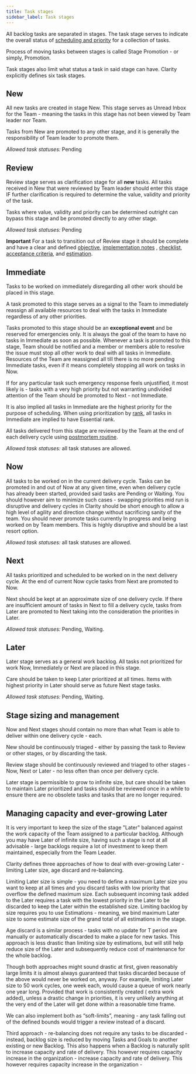 ```yaml
---
title: Task stages
sidebar_label: Task stages
---
```


All backlog tasks are separated in stages. The task stage serves to indicate the overall status
of [scheduling and priority](prioritization.md) for a collection of tasks.

Process of moving tasks between stages is called Stage Promotion - or simply, Promotion.

Task stages also limit what status a task in said stage can have. Clarity explicitly defines six task stages.

## New

All new tasks are created in stage New. This stage serves as Unread Inbox for the Team - meaning the tasks in this stage
has not been viewed by Team leader nor Team.

Tasks from New are promoted to any other stage, and it is generally the responsibility of Team leader to promote them.

*Allowed task statuses:* Pending

## Review

Review stage serves as clarification stage for all **new** tasks. All tasks received in New that were reviewed by Team
leader should enter this stage IF further clarification is required to determine the value, validity and priority of the
task.

Tasks where value, validity and priority can be determined outright can bypass this stage and be promoted directly to
any other stage.

*Allowed task statuses:* Pending

**Important** For a task to transition out of Review stage it should be complete and have a clear and
defined [objective](tasks.md#task-objective), [implementation notes](tasks.md#implementation-notes)
, [checklist](tasks.md#task-checklist), [acceptance criteria](tasks.md#task-acceptance-criteria),
and [estimation](tasks.md#task-estimation).

## Immediate

Tasks to be worked on immediately disregarding all other work should be placed in this stage.

A task promoted to this stage serves as a signal to the Team to immediately reassign all available resources to deal
with the tasks in Immediate regardless of any other priorities.

Tasks promoted to this stage should be an **exceptional event** and be reserved for emergencies only. It is always the
goal of the team to have no tasks in Immediate as soon as possible. Whenever a task is promoted to this stage, Team
should be notified and a member or members able to resolve the issue must stop all other work to deal with all tasks in
Immediate. Resources of the Team are reassigned all till there is no more pending Immediate tasks, even if it means
completely stopping all work on tasks in Now.

If for any particular task such emergency response feels unjustified, it most likely is - tasks with a very high
priority but not warranting undivided attention of the Team should be promoted to Next - not Immediate.

It is also implied all tasks in Immediate are the highest priority for the purpose of scheduling. When using
prioritization by [rank](prioritization#prioritization-using-rank), all tasks in Immediate are implied to have Essential
rank.

All tasks delivered from this stage are reviewed by the Team at the end of each delivery cycle
using [postmortem routine](routines.md#postmortem).

*Allowed task statuses:* all task statuses are allowed.

## Now

All tasks to be worked on in the current delivery cycle. Tasks can be promoted in and out of Now at any given time, even
when delivery cycle has already been started, provided said tasks are Pending or Waiting. You should however aim to
minimize such cases - swapping priorities mid run is disruptive and delivery cycles in Clarity should be short enough to
allow a high level of agility and direction change without sacrificing sanity of the team. You should never promote
tasks currently In progress and being worked on by Team members. This is highly disruptive and should be a last resort
option.

*Allowed task statuses:* all task statuses are allowed.

## Next

All tasks prioritized and scheduled to be worked on in the next delivery cycle. At the end of current Now cycle tasks
from Next are promoted to Now.

Next should be kept at an approximate size of one delivery cycle. If there are insufficient amount of tasks in Next to
fill a delivery cycle, tasks from Later are promoted to Next taking into the consideration the priorities in Later.

*Allowed task statuses:* Pending, Waiting.

## Later

Later stage serves as a general work backlog. All tasks not prioritized for work Now, Immediately or Next are placed in
this stage.

Care should be taken to keep Later prioritized at all times. Items with highest priority in Later should serve as future
Next stage tasks.

*Allowed task statuses:* Pending, Waiting.

## Stage sizing and management

Now and Next stages should contain no more than what Team is able to deliver within one delivery cycle - each.

New should be continuously triaged - either by passing the task to Review or other stages, or by discarding the task.

Review stage should be continuously reviewed and triaged to other stages - Now, Next or Later - no less often than once
per delivery cycle.

Later stage is permissible to grow to infinite size, but care should be taken to maintain Later prioritized and tasks
should be reviewed once in a while to ensure there are no obsolete tasks and tasks that are no longer required.

## Managing capacity and ever-growing Later

It is very important to keep the size of the stage "Later" balanced against the work capacity of the Team assigned to a
particular backlog. Although you may have Later of infinite size, having such a stage is not at all advisable - large
backlogs require a lot of investment to keep them maintained, especially from the Team Leader.

Clarity defines three approaches of how to deal with ever-growing Later - limiting Later size, age discard and
re-balancing.

Limiting Later size is simple - you need to define a maximum Later size you want to keep at all times and you discard
tasks with low priority that overflow the defined maximum size. Each subsequent incoming task added to the Later
requires a task with the lowest priority in the Later to be discarded to keep the Later within the established size.
Limiting backlog by size requires you to use Estimations - meaning, we bind maximum Later size to some estimate size of
the grand total of all estimations in the stage.

Age discard is a similar process - tasks with no update for T period are manually or automatically discarded to make a
place for new tasks. This approach is less drastic than limiting size by estimations, but will still help reduce size of
the Later and subsequently reduce cost of maintenance for the whole backlog.

Though both approaches might sound drastic at first, given reasonably large limits it is almost always guaranteed that
tasks discarded because of the above would never be worked on, anyway. For example, limiting Later size to 50 work
cycles, one week each, would cause a queue of work nearly one year long. Provided that work is consistently created (
extra work added), unless a drastic change in priorities, it is very unlikely anything at the very end of the Later will
get done within a reasonable time frame.

We can also implement both as “soft-limits”, meaning - any task falling out of the defined bounds would trigger a review
instead of a discard.

Third approach - re-balancing does not require any tasks to be discarded - instead, backlog size is reduced by moving
Tasks and Goals to another existing or new Backlog. This also happens when a Backlog is naturally split to increase
capacity and rate of delivery. This however requires capacity increase in the organization - increase capacity and rate
of delivery. This however requires capacity increase in the organization -

